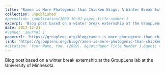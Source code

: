 ```yaml
---
title: "Ramen is More Photogenic than Chicken Wings: A Winter Break Externship Report"
collection: unpublished
#permalink: /publication/2009-10-01-paper-title-number-1
excerpt: 'Blog post based on a winter break externship at the GroupLens lab at the University of Minnesota'
date: 2017-12-21
#venue: 'Journal 1'
paperurl: 'https://grouplens.org/blog/ramen-is-more-photogenic-than-chicken-wings-a-winter-break-externship-report'
link: 'https://grouplens.org/blog/ramen-is-more-photogenic-than-chicken-wings-a-winter-break-externship-report'
#citation: 'Your Name, You. (2009). &quot;Paper Title Number 1.&quot; <i>Journal 1</i>. 1(1).'
---
```

Blog post based on a winter break externship at the GroupLens lab at the University of Minnesota.